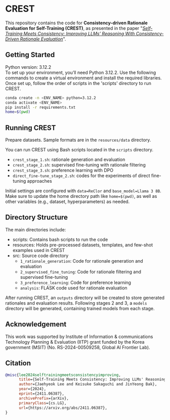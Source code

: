 # CREST
This repository contains the code for **Consistency-driven Rationale Evaluation for Self-Training (CREST)**, as presented in the paper "[*Self-Training Meets Consistency: Improving LLMs’ Reasoning With Consistency-Driven Rationale Evaluation*](https://arxiv.org/abs/2411.06387)".

## Getting Started
Python version: 3.12.2 <br>
To set up your environment, you’ll need Python 3.12.2. Use the following commands to create a virtual environment and install the required libraries. Once set up, follow the order of scripts in the 'scripts' directory to run CREST.
```bash
conda create -n <ENV_NAME> python=3.12.2
conda activate <ENV_NAME>
pip install -r requirements.txt
home=$(pwd)
```
## Running CREST
Prepare datasets. Sample formats are in the `resources/data` directory.

You can run CREST using Bash scripts located in the `scripts` directory.
- `crest_stage_1.sh`: rationale generation and evaluation
- `crest_stage_2.sh`: supervised fine-tuning with rationale filtering
- `crest_stage_3.sh`: preference learning with DPO
- `direct_fine-tune_stage_2.sh`: codes for the experiments of direct fine-tuning approaches

Initial settings are configured with `data=ReClor` and `base_model=Llama 3 8B`. Make sure to update the home directory path like `home=$(pwd)`, as well as other variables (e.g., dataset, hyperparameters) as needed.

## Directory Structure
The main directories include:
- scripts: Contains bash scripts to run the code
- resources: Holds pre-processed datasets, templates, and few-shot examples used in CREST
- src: Source code directory
    - `1_rationale_generation`: Code for rationale generation and evaluation
    - `2_supervised_fine_tuning`: Code for rationale filtering and supervised fine-tuning
    - `3_preference_learning`: Code for preference learning
    - `analysis`: FLASK code used for rationale evaluation

After running CREST, an `outputs` directory will be created to store generated rationales and evaluation results. Following stages 2 and 3, a `models` directory will be generated, containing trained models from each stage.

## Acknowledgement
This work was supported by Institute of Information & communications Technology Planning & Evaluation (IITP) grant funded by the Korea government (MSIT) (No. RS-2024-00509258, Global AI Frontier Lab).

## Citation

```bibtex
@misc{lee2024selftrainingmeetsconsistencyimproving,
      title={Self-Training Meets Consistency: Improving LLMs' Reasoning With Consistency-Driven Rationale Evaluation}, 
      author={Jaehyeok Lee and Keisuke Sakaguchi and JinYeong Bak},
      year={2024},
      eprint={2411.06387},
      archivePrefix={arXiv},
      primaryClass={cs.LG},
      url={https://arxiv.org/abs/2411.06387}, 
}
```
